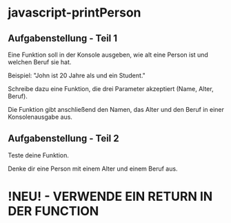 # javascript-printPerson

## Aufgabenstellung - Teil 1
Eine Funktion soll in der Konsole ausgeben, wie alt eine Person ist und welchen Beruf sie hat.

Beispiel: "John ist 20 Jahre als und ein Student."

Schreibe dazu eine Funktion, die drei Parameter akzeptiert (Name, Alter, Beruf).

Die Funktion gibt anschließend den Namen, das Alter und den Beruf in einer Konsolenausgabe aus.

## Aufgabenstellung - Teil 2
Teste deine Funktion.

Denke dir eine Person mit einem Alter und einem Beruf aus.

# !NEU! - VERWENDE EIN RETURN IN DER FUNCTION